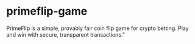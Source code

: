 # primeflip-game
PrimeFlip is a simple, provably fair coin flip game for crypto betting. Play and win with secure, transparent transactions."
